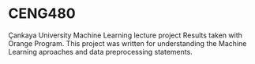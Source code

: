 # CENG480

Çankaya University Machine Learning lecture project
Results taken with Orange Program. This project was written for understanding the Machine Learning aproaches and data preprocessing statements.
